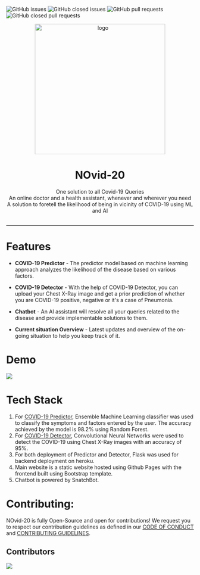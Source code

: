 ![GitHub issues](https://img.shields.io/github/issues/v2dha/NOVid-20) 
![GitHub closed issues](https://img.shields.io/github/issues-closed-raw/v2dha/NOvid-20?color=blue)
![GitHub pull requests](https://img.shields.io/github/issues-pr/v2dha/NOvid-20?color=orange)
![GitHub closed pull requests](https://img.shields.io/github/issues-pr-closed-raw/v2dha/NOvid-20)


<p align="center">
  <img src="https://i.ibb.co/m49w93y/Logo2.jpg" width="350" alt="logo" />
  <h1 align="center">NOvid-20</h1>
  <p align="center">
  One solution to all Covid-19 Queries
  <br/>
  An online doctor and a health assistant, whenever and wherever you need
  <br />
  A solution to foretell the likelihood of being in vicinity of COVID-19 using ML and AI
  <br />
  <br />
  </p>
</p>
<hr>



# Features
* **COVID-19 Predictor** - The predictor model based on machine learning approach analyzes the likelihood of the disease based on various factors.

* **COVID-19 Detector** - With the help of COVID-19 Detector, you can upload your Chest X-Ray image and get a prior prediction of whether you are COVID-19 positive, negative or it's a case of Pneumonia.

* **Chatbot** - An AI assistant will resolve all your queries related to the disease and provide implementable solutions to them.

* **Current situation Overview** - Latest updates and overview of the on-going situation to help you keep track of it.

# Demo
<img src="demo/demo.gif">

# Tech Stack
1. For [COVID-19 Predictor](https://github.com/V2dha/NOvid-20/tree/master/server/covid19-predictor), Ensemble Machine Learning classifier was used to classify the symptoms and factors entered by the user. The accuracy achieved by the model is 98.2% using Random Forest. 
2. For [COVID-19 Detector](https://github.com/V2dha/NOvid-20/tree/master/server/covid19-detector), Convolutional Neural Networks were used to detect the COVID-19 using Chest X-Ray images with an accuracy of 95%. 
3. For both deployment of Predictor and Detector, Flask was used for backend deployment on heroku.
4. Main website is a static website hosted using Github Pages with the frontend built using Bootstrap template.
5. Chatbot is powered by SnatchBot.

# Contributing:

NOvid-20 is fully Open-Source and open for contributions! We request you to respect our contribution guidelines as defined in our [CODE OF CONDUCT](https://github.com/V2dha/NOvid-20/blob/master/CODE_OF_CONDUCT.md) and [CONTRIBUTING GUIDELINES](https://github.com/V2dha/NOvid-20/blob/master/CONTRIBUTING.md). 

## Contributors 

<a href="https://github.com/V2dha/NOvid-20/graphs/contributors">
  <img src="https://contrib.rocks/image?repo=V2dha/NOvid-20" />
</a>
